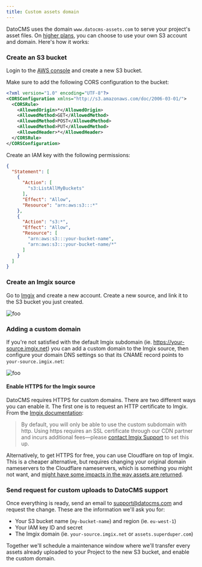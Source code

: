 ```yaml
---
title: Custom assets domain
---
```


DatoCMS uses the domain `www.datocms-assets.com` to serve your project's asset files. On [higher plans](/pricing/), you can choose to use your own S3 account and domain. Here's how it works:

### Create an S3 bucket

Login to the [AWS console](https://console.aws.amazon.com/) and create a new S3 bucket.

Make sure to add the following CORS configuration to the bucket:

```xml
<?xml version="1.0" encoding="UTF-8"?>
<CORSConfiguration xmlns="http://s3.amazonaws.com/doc/2006-03-01/">
  <CORSRule>
    <AllowedOrigin>*</AllowedOrigin>
    <AllowedMethod>GET</AllowedMethod>
    <AllowedMethod>POST</AllowedMethod>
    <AllowedMethod>PUT</AllowedMethod>
    <AllowedHeader>*</AllowedHeader>
  </CORSRule>
</CORSConfiguration>
```

Create an IAM key with the following permissions:

```json
{
  "Statement": [
    {
      "Action": [
        "s3:ListAllMyBuckets"
      ],
      "Effect": "Allow",
      "Resource": "arn:aws:s3:::*"
    },
    {
      "Action": "s3:*",
      "Effect": "Allow",
      "Resource": [
        "arn:aws:s3:::your-bucket-name",
        "arn:aws:s3:::your-bucket-name/*"
      ]
    }
  ]
}
```

### Create an Imgix source

Go to [Imgix](https://www.imgix.com/) and create a new account. Create a new source, and link it to the S3 bucket you just created.

![foo](../images/custom-uploads/1.png)

### Adding a custom domain

If you're not satisfied with the default Imgix subdomain (ie. https://your-source.imgix.net) you can add a custom domain to the Imgix source, then configure your domain DNS settings so that its CNAME record points to `your-source.imgix.net`:

![foo](../images/custom-uploads/2.png)

#### Enable HTTPS for the Imgix source

DatoCMS requires HTTPS for custom domains. There are two different ways you can enable it. The first one is to request an HTTP certificate to Imgix. From the [Imgix documentation](https://docs.imgix.com/setup/creating-sources/advanced-settings):

> By default, you will only be able to use the custom subdomain with http. Using https requires an SSL certificate through our CDN partner and incurs additional fees—please [contact Imgix Support](mailto:support@imgix.com) to set this up.

Alternatively, to get HTTPS for free, you can use Cloudflare on top of Imgix. This is a cheaper alternative, but requires changing your original domain nameservers to the Cloudflare nameservers, which is something you might not want, and [might have some impacts in the way assets are returned](https://docs.imgix.com/best-practices/cdn-guidelines).

### Send request for custom uploads to DatoCMS support

Once everything is ready, send an email to [support@datocms.com](mailto:support@datocms.com) and request the change. These are the information we'll ask you for:

* Your S3 bucket name (`my-bucket-name`) and region (ie. `eu-west-1`)
* Your IAM key ID and secret
* The Imgix domain (ie. `your-source.imgix.net` or `assets.superduper.com`)

Together we'll schedule a maintenance window where we'll transfer every assets already uploaded to your Project to the new S3 bucket, and enable the custom domain.
